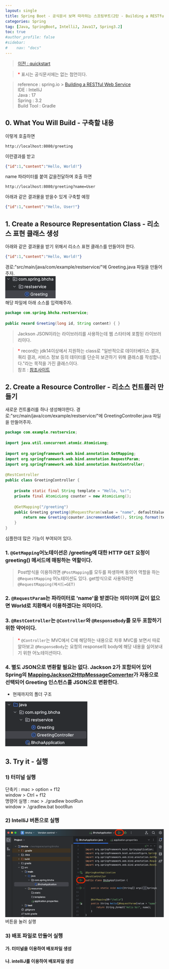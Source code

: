 ```yaml
---
layout: single
title: Spring Boot - 공식문서 보며 따라하는 스프링부트(2탄 - Building a RESTful Web Service)
categories: Spring
tag: [Java, SpringBoot, IntelliJ, Java17, Spring3.2]
toc: true
#author_profile: false
#sidebar:
#    nav: "docs"
---
```


> [이전 : quickstart](../springboot_공식문서1탄)
> 

> <span style="color:red">* </span> 표시는 공식문서에는 없는 첨언이다.

> reference : spring.io > [Building a RESTful Web Service](https://spring.io/guides/gs/rest-service)  
> IDE : IntelliJ  
> Java : 17  
> Spring : 3.2  
> Build Tool : Gradle



## 0. What You Will Build - 구축할 내용

이렇게 호출하면
```
http://localhost:8080/greeting
```

이런결과를 받고
```json
{"id":1,"content":"Hello, World!"}
```

name 파라미터를 붙여 값을전달하며 호출 하면
```
http://localhost:8080/greeting?name=User
```
아래과 같은 결과물을 받을수 있게 구축할 예정
```json
{"id":1,"content":"Hello, User!"}
```


## 1. Create a Resource Representation Class - 리소스 표현 클래스 생성
아래와 같은 결과물을 받기 위해서 리소스 표현 클래스를 만들어야 한다.
```json
{"id":1,"content":"Hello, World!"}
``` 
경로:"src/main/java/com/example/restservice/"에 Greeting.java 파일을 만들어주자.    
<img src="/images/spring/img_4.png">  
해당 파일에 아래 소스를 입력해주자.  
```java
package com.spring.bhcha.restservice;

public record Greeting(long id, String content) { }
```
> Jackson JSON이라는 라이브러리를 사용하는데 웹 스타터에 포함된 라이브러리이다.  

> <span style="color:red">* </span> record는 jdk14이상에서 지원하는 class로 "일반적으로 데이터베이스 결과, 쿼리 결과, 서비스 정보 등의 데이터를 단순히 보관하기 위해 클래스를 작성합니다."라는 목적을 가진 클래스이다.  
> 참조 : [참조사이트](https://www.baeldung.com/java-record-keyword)


## 2. Create a Resource Controller - 리소스 컨트롤러 만들기
새로운 컨트롤러를 하나 생성해야한다. 경로:"src/main/java/com/example/restservice/"에 GreetingController.java 파일을 만들어주자.
```java
package com.example.restservice;

import java.util.concurrent.atomic.AtomicLong;

import org.springframework.web.bind.annotation.GetMapping;
import org.springframework.web.bind.annotation.RequestParam;
import org.springframework.web.bind.annotation.RestController;

@RestController
public class GreetingController {

	private static final String template = "Hello, %s!";
	private final AtomicLong counter = new AtomicLong();

	@GetMapping("/greeting")
	public Greeting greeting(@RequestParam(value = "name", defaultValue = "World") String name) {
		return new Greeting(counter.incrementAndGet(), String.format(template, name));
	}
}
```

심플한데 많은 기능이 부여되어 있다. 
### 1. `@GetMapping`어노테이션은 /greeting에 대한 HTTP GET 요청이 greeting() 메서드에 매핑하는 역할이다.
> Post방식을 이용하려면 `@PostMapping`를 모두를 파생하며 동의어 역할을 하는 `@RequestMapping` 어노테이션도 있다. get방식으로 사용하려면 `@RequestMapping(메서드=GET)`
### 2. `@RequestParam`는 파라미터로 'name'을 받겠다는 의미이며 값이 없으면 World로 치환해서 이용하겠다는 의미이다.
### 3. `@RestController`는 `@Controller`와 `@ResponseBody`를 모두 포함하기 위한 약어이다.
> <span style="color:red">* </span> `@Controller`는 MVC에서 C에 해당하는 내용으로 차후 MVC를 보면서 따로 알아보고 `@ResponseBody`는 요청의 response의 body에 해당 내용을 실어보내기 위한 어노테이션이다.
### 4. 별도 JSON으로 변환할 필요는 없다. Jackson 2가 포함되어 있어 Spring의 [MappingJackson2HttpMessageConverter](https://docs.spring.io/spring-framework/docs/current/javadoc-api/org/springframework/http/converter/json/MappingJackson2HttpMessageConverter.html)가 자동으로 선택되어 Greeting 인스턴스를 JSON으로 변환한다.


* 현재까지의 폴더 구조  
<img src="/images/spring/img_5.png">

## 3. Try it - 실행
### 1) 터미널 실행
단축키 : mac > option + f12  
window > Ctrl + f12  
명령어 실행 : mac > ./gradlew bootRun  
window > .\gradlew.bat bootRun

### 2) IntelliJ 버튼으로 실행
<img src="/images/spring/img.png" alt="">  
버튼을 눌러 실행  

### 3) 배포 파일로 만들어 실행
#### 가. 터미널을 이용하여 배포파일 생성
  
#### 나. intelliJ를 이용하여 배포파일 생성